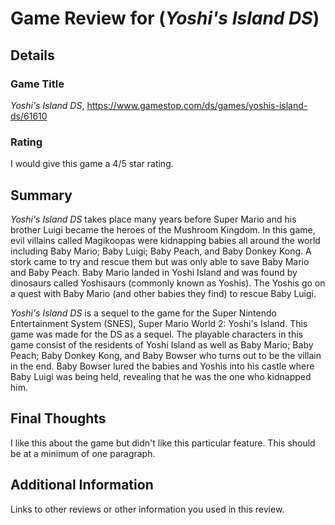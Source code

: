 # Game Review for (_Yoshi's Island DS_)

## Details

### Game Title
_Yoshi's Island DS_, https://www.gamestop.com/ds/games/yoshis-island-ds/61610

### Rating
I would give this game a 4/5 star rating.

## Summary
_Yoshi's Island DS_ takes place many years before Super Mario and his brother Luigi became the heroes of the Mushroom Kingdom. In this game, evil villains called Magikoopas were kidnapping babies all around the world including Baby Mario; Baby Luigi; Baby Peach, and Baby Donkey Kong. A stork came to try and rescue them but was only able to save Baby Mario and Baby Peach. Baby Mario landed in Yoshi Island and was found by dinosaurs called Yoshisaurs (commonly known as Yoshis). The Yoshis go on a quest with Baby Mario (and other babies they find) to rescue Baby Luigi.

_Yoshi's Island DS_ is a sequel to the game for the Super Nintendo Entertainment System (SNES), Super Mario World 2: Yoshi's Island. This game was made for the DS as a sequel. The playable characters in this game consist of the residents of Yoshi Island as well as Baby Mario; Baby Peach; Baby Donkey Kong, and Baby Bowser who turns out to be the villain in the end. Baby Bowser lured the babies and Yoshis into his castle where Baby Luigi was being held, revealing that he was the one who kidnapped him. 

## Final Thoughts
I like this about the game but didn't like this particular feature. This should be at a minimum of one paragraph.

## Additional Information
Links to other reviews or other information you used in this review.
